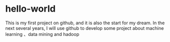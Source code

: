 # hello-world
This is my first project on github, and it is also the start for my dream.
In the next several years, I will use github to develop some project about machine learning 、data mining and hadoop

